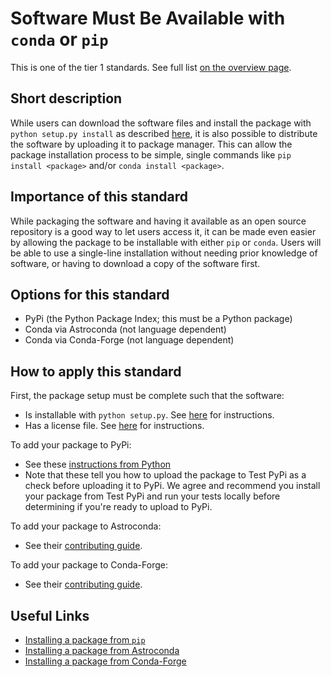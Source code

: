 # Software Must Be Available with `conda` or `pip`

This is one of the tier 1 standards. See full list [on the overview page](README.md).

## Short description
While users can download the software files and install the package with `python setup.py install` as described [here](package_structure.md), it is also possible to distribute the software by uploading it to package manager. This can allow the package installation process to be simple, single commands like `pip install <package>` and/or `conda install <package>`.

## Importance of this standard
While packaging the software and having it available as an open source repository is a good way to let users access it, it can be made even easier by allowing the package to be installable with either `pip` or `conda`. Users will be able to use a single-line installation without needing prior knowledge of software, or having to download a copy of the software first.

## Options for this standard
- PyPi (the Python Package Index; this must be a Python package)
- Conda via Astroconda (not language dependent)
- Conda via Conda-Forge (not language dependent)

## How to apply this standard
First, the package setup must be complete such that the software:
- Is installable with `python setup.py`. See [here](package_structure.md) for instructions.
- Has a license file. See [here](license_file.md) for instructions.

To add your package to PyPi:
- See these [instructions from Python](https://packaging.python.org/tutorials/packaging-projects/#generating-distribution-archives)
- Note that these tell you how to upload the package to Test PyPi as a check before uploading it to PyPi. We agree and recommend you install your package from Test PyPi and run your tests locally before determining if you're ready to upload to PyPi.

To add your package to Astroconda:
- See their [contributing guide](https://astroconda.readthedocs.io/en/latest/contributing.html#adding-a-recipe-to-astroconda-contrib).

To add your package to Conda-Forge:
- See their [contributing guide](https://conda-forge.org/docs/maintainer/adding_pkgs.html#contributing-packages).

## Useful Links
- [Installing a package from `pip`](https://packaging.python.org/tutorials/installing-packages/)
- [Installing a package from Astroconda](https://astroconda.readthedocs.io/en/latest/index.html)
- [Installing a package from Conda-Forge](https://conda-forge.org/docs/user/introduction.html#how-can-i-install-packages-from-conda-forge)